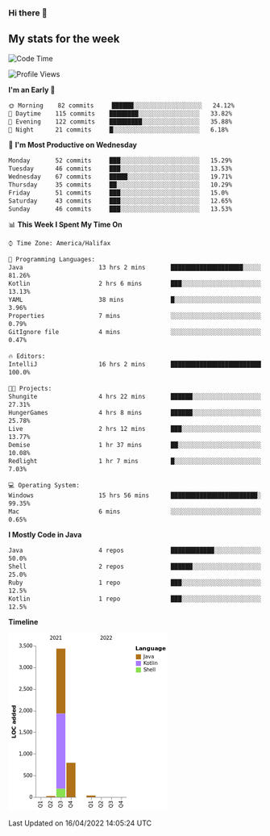 ### Hi there 👋

## My stats for the week
<!--START_SECTION:waka-->
![Code Time](http://img.shields.io/badge/Code%20Time-181%20hrs%2051%20mins-blue)

![Profile Views](http://img.shields.io/badge/Profile%20Views-0-blue)

**I'm an Early 🐤** 

```text
🌞 Morning    82 commits     ██████░░░░░░░░░░░░░░░░░░░   24.12% 
🌆 Daytime    115 commits    ████████░░░░░░░░░░░░░░░░░   33.82% 
🌃 Evening    122 commits    █████████░░░░░░░░░░░░░░░░   35.88% 
🌙 Night      21 commits     █░░░░░░░░░░░░░░░░░░░░░░░░   6.18%

```
📅 **I'm Most Productive on Wednesday** 

```text
Monday       52 commits     ███░░░░░░░░░░░░░░░░░░░░░░   15.29% 
Tuesday      46 commits     ███░░░░░░░░░░░░░░░░░░░░░░   13.53% 
Wednesday    67 commits     █████░░░░░░░░░░░░░░░░░░░░   19.71% 
Thursday     35 commits     ██░░░░░░░░░░░░░░░░░░░░░░░   10.29% 
Friday       51 commits     ███░░░░░░░░░░░░░░░░░░░░░░   15.0% 
Saturday     43 commits     ███░░░░░░░░░░░░░░░░░░░░░░   12.65% 
Sunday       46 commits     ███░░░░░░░░░░░░░░░░░░░░░░   13.53%

```


📊 **This Week I Spent My Time On** 

```text
⌚︎ Time Zone: America/Halifax

💬 Programming Languages: 
Java                     13 hrs 2 mins       ████████████████████░░░░░   81.26% 
Kotlin                   2 hrs 6 mins        ███░░░░░░░░░░░░░░░░░░░░░░   13.13% 
YAML                     38 mins             █░░░░░░░░░░░░░░░░░░░░░░░░   3.96% 
Properties               7 mins              ░░░░░░░░░░░░░░░░░░░░░░░░░   0.79% 
GitIgnore file           4 mins              ░░░░░░░░░░░░░░░░░░░░░░░░░   0.47%

🔥 Editors: 
IntelliJ                 16 hrs 2 mins       █████████████████████████   100.0%

🐱‍💻 Projects: 
Shungite                 4 hrs 22 mins       ██████░░░░░░░░░░░░░░░░░░░   27.31% 
HungerGames              4 hrs 8 mins        ██████░░░░░░░░░░░░░░░░░░░   25.78% 
Live                     2 hrs 12 mins       ███░░░░░░░░░░░░░░░░░░░░░░   13.77% 
Demise                   1 hr 37 mins        ██░░░░░░░░░░░░░░░░░░░░░░░   10.08% 
Redlight                 1 hr 7 mins         █░░░░░░░░░░░░░░░░░░░░░░░░   7.03%

💻 Operating System: 
Windows                  15 hrs 56 mins      ████████████████████████░   99.35% 
Mac                      6 mins              ░░░░░░░░░░░░░░░░░░░░░░░░░   0.65%

```

**I Mostly Code in Java** 

```text
Java                     4 repos             ████████████░░░░░░░░░░░░░   50.0% 
Shell                    2 repos             ██████░░░░░░░░░░░░░░░░░░░   25.0% 
Ruby                     1 repo              ███░░░░░░░░░░░░░░░░░░░░░░   12.5% 
Kotlin                   1 repo              ███░░░░░░░░░░░░░░░░░░░░░░   12.5%

```


**Timeline**

![Chart not found](https://raw.githubusercontent.com/lyndseyy/lyndseyy/main/charts/bar_graph.png) 


 Last Updated on 16/04/2022 14:05:24 UTC
<!--END_SECTION:waka-->